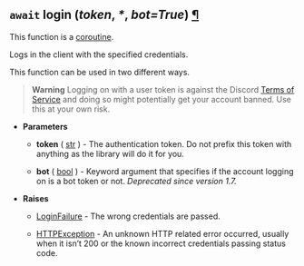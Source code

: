 ## `await` login (_token_, _*_, _bot=True_) [¶](https://discordpy.readthedocs.io/en/stable/api.html#discord.Client.login)

This function is a [coroutine](https://docs.python.org/3/library/asyncio-task.html#coroutine).

Logs in the client with the specified credentials.

This function can be used in two different ways.

> **Warning**
> Logging on with a user token is against the Discord [Terms of Service](https://support.discord.com/hc/en-us/articles/115002192352) and doing so might potentially get your account banned. Use this at your own risk.

- **Parameters**
	- **token** ( [str](https://docs.python.org/3/library/stdtypes.html#str) ) - The authentication token. Do not prefix this token with anything as the library will do it for you.

	- **bot** ( [bool](https://docs.python.org/3/library/functions.html#bool) ) - Keyword argument that specifies if the account logging on is a bot token or not.
  _Deprecated since version 1.7._
  
- **Raises**
	- [LoginFailure](discord/Exceptions/LoginFailure) - The wrong credentials are passed.

	- [HTTPException](discord/Exceptions/HTTPException) - An unknown HTTP related error occurred, usually when it isn’t 200 or the known incorrect credentials passing status code.

